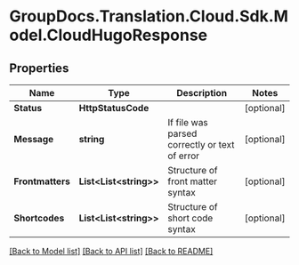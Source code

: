 # GroupDocs.Translation.Cloud.Sdk.Model.CloudHugoResponse

## Properties

Name | Type | Description | Notes
------------ | ------------- | ------------- | -------------
**Status** | **HttpStatusCode** |  | [optional] 
**Message** | **string** | If file was parsed correctly or text of error | [optional] 
**Frontmatters** | **List&lt;List&lt;string&gt;&gt;** | Structure of front matter syntax | [optional] 
**Shortcodes** | **List&lt;List&lt;string&gt;&gt;** | Structure of short code syntax | [optional] 

[[Back to Model list]](../README.md#documentation-for-models) [[Back to API list]](../README.md#documentation-for-api-endpoints) [[Back to README]](../README.md)


